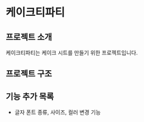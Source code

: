 # 케이크티파티

## 프로젝트 소개

케이크티파티는 케이크 시트를 만들기 위한 프로젝트입니다.

## 프로젝트 구조

## 기능 추가 목록

- 글자 폰트 종류, 사이즈, 컬러 변경 기능
